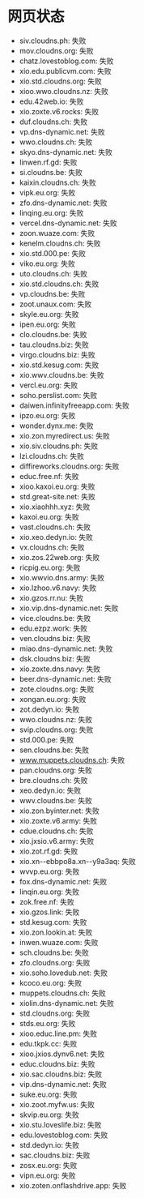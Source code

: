 # 网页状态
- siv.cloudns.ph: 失败
- mov.cloudns.org: 失败
- chatz.lovestoblog.com: 失败
- xio.edu.publicvm.com: 失败
- xio.std.cloudns.org: 失败
- xioo.wwo.cloudns.nz: 失败
- edu.42web.io: 失败
- xio.zoxte.v6.rocks: 失败
- duf.cloudns.ch: 失败
- vp.dns-dynamic.net: 失败
- wwo.cloudns.ch: 失败
- skyo.dns-dynamic.net: 失败
- linwen.rf.gd: 失败
- si.cloudns.be: 失败
- kaixin.cloudns.ch: 失败
- vipk.eu.org: 失败
- zfo.dns-dynamic.net: 失败
- linqing.eu.org: 失败
- vercel.dns-dynamic.net: 失败
- zoon.wuaze.com: 失败
- kenelm.cloudns.ch: 失败
- xio.std.000.pe: 失败
- viko.eu.org: 失败
- uto.cloudns.ch: 失败
- xio.std.cloudns.ch: 失败
- vp.cloudns.be: 失败
- zoot.unaux.com: 失败
- skyle.eu.org: 失败
- ipen.eu.org: 失败
- clo.cloudns.be: 失败
- tau.cloudns.biz: 失败
- virgo.cloudns.biz: 失败
- xio.std.kesug.com: 失败
- xio.wwv.cloudns.be: 失败
- vercl.eu.org: 失败
- soho.perslist.com: 失败
- daiwen.infinityfreeapp.com: 失败
- ipzo.eu.org: 失败
- wonder.dynx.me: 失败
- xio.zon.myredirect.us: 失败
- xio.siv.cloudns.ph: 失败
- lzi.cloudns.ch: 失败
- diffireworks.cloudns.org: 失败
- educ.free.nf: 失败
- xioo.kaxoi.eu.org: 失败
- std.great-site.net: 失败
- xio.xiaohhh.xyz: 失败
- kaxoi.eu.org: 失败
- vast.cloudns.ch: 失败
- xio.xeo.dedyn.io: 失败
- vx.cloudns.ch: 失败
- xio.zos.22web.org: 失败
- ricpig.eu.org: 失败
- xio.wwvio.dns.army: 失败
- xio.lzhoo.v6.navy: 失败
- xio.gzos.rr.nu: 失败
- xio.vip.dns-dynamic.net: 失败
- vice.cloudns.be: 失败
- edu.ezpz.work: 失败
- ven.cloudns.biz: 失败
- miao.dns-dynamic.net: 失败
- dsk.cloudns.biz: 失败
- xio.zoxte.dns.navy: 失败
- beer.dns-dynamic.net: 失败
- zote.cloudns.org: 失败
- xongan.eu.org: 失败
- zot.dedyn.io: 失败
- wwo.cloudns.nz: 失败
- svip.cloudns.org: 失败
- std.000.pe: 失败
- sen.cloudns.be: 失败
- www.muppets.cloudns.ch: 失败
- pan.cloudns.org: 失败
- bre.cloudns.ch: 失败
- xeo.dedyn.io: 失败
- wwv.cloudns.be: 失败
- xio.zon.byinter.net: 失败
- xio.zoxte.v6.army: 失败
- cdue.cloudns.ch: 失败
- xio.jxsio.v6.army: 失败
- xio.zot.rf.gd: 失败
- xio.xn--ebbpo8a.xn--y9a3aq: 失败
- wvvp.eu.org: 失败
- fox.dns-dynamic.net: 失败
- linqin.eu.org: 失败
- zok.free.nf: 失败
- xio.gzos.link: 失败
- std.kesug.com: 失败
- xio.zon.lookin.at: 失败
- inwen.wuaze.com: 失败
- sch.cloudns.be: 失败
- zfo.cloudns.org: 失败
- xio.soho.lovedub.net: 失败
- kcoco.eu.org: 失败
- muppets.cloudns.ch: 失败
- xiolin.dns-dynamic.net: 失败
- std.cloudns.org: 失败
- stds.eu.org: 失败
- xioo.educ.line.pm: 失败
- edu.tkpk.cc: 失败
- xioo.jxios.dynv6.net: 失败
- educ.cloudns.biz: 失败
- xio.sac.cloudns.biz: 失败
- vip.dns-dynamic.net: 失败
- suke.eu.org: 失败
- xio.zoot.myfw.us: 失败
- skvip.eu.org: 失败
- xio.stu.loveslife.biz: 失败
- edu.lovestoblog.com: 失败
- std.dedyn.io: 失败
- sac.cloudns.biz: 失败
- zosx.eu.org: 失败
- vipn.eu.org: 失败
- xio.zoten.onflashdrive.app: 失败
